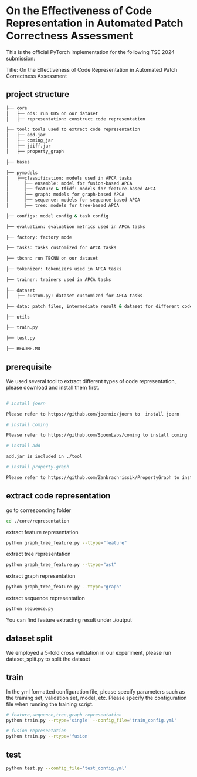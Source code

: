 # On the Effectiveness of Code Representation in Automated Patch Correctness Assessment

This is the official PyTorch implementation for the following TSE 2024 submission:

Title: On the Effectiveness of Code Representation in Automated Patch Correctness Assessment

## project structure

```bash
├── core
│   ├── ods: run ODS on our dataset
│   ├── representation: construct code representation

├── tool: tools used to extract code representation
│   ├── add.jar
│   ├── coming_jar
│   ├── jdiff.jar
│   ├── property_graph

├── bases

├── pymodels
│   ├──classification: models used in APCA tasks
│      ├── ensemble: model for fusion-based APCA
│      ├── feature & tfidf: models for feature-based APCA
│      ├── graph: models for graph-based APCA
│      ├── sequence: models for sequence-based APCA
│      ├── tree: models for tree-based APCA

├── configs: model config & task config

├── evaluation: evaluation metrics used in APCA tasks

├── factory: factory mode

├── tasks: tasks customized for APCA tasks

├── tbcnn: run TBCNN on our dataset

├── tokenizer: tokenizers used in APCA tasks

├── trainer: trainers used in APCA tasks

├── dataset
│   ├── custom.py: dataset customized for APCA tasks

├── data: patch files, intermediate result & dataset for different code representation

├── utils

├── train.py

├── test.py

├── README.MD
```

## prerequisite

We used several tool to extract different types of code representation, please download and install them first.

```bash

# install joern

Please refer to https://github.com/joernio/joern to  install joern

# install coming

Please refer to https://github.com/SpoonLabs/coming to install coming

# install add

add.jar is included in ./tool

# install property-graph

Please refer to https://github.com/Zanbrachrissik/PropertyGraph to install property-graph
```


## extract code representation

go to corresponding folder

```bash
cd ./core/representation
```

extract feature representation

```bash
python graph_tree_feature.py --ttype="feature"
```

extract tree representation

```bash
python graph_tree_feature.py --ttype="ast"
```

extract graph representation

```bash
python graph_tree_feature.py --ttype="graph"
```

extract sequence representation

```bash
python sequence.py 
```

You can find feature extracting result under ./output


## dataset split
We employed a 5-fold cross validation in our experiment, please run dataset_split.py to split the dataset 

## train
In the yml formatted configuration file, please specify parameters such as the training set, validation set, model, etc. Please specify the configuration file when running the training script.

```bash
# feature,sequence,tree,graph representation
python train.py --rtype='single' --config_file='train_config.yml'

# fusion representation
python train.py --rtype='fusion'
```


## test
```bash
python test.py --config_file='test_config.yml'
```


